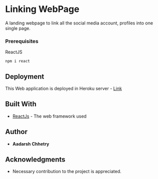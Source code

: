 # Linking WebPage

A landing webpage to link all the social media account, profiles into one single page.

### Prerequisites

ReactJS

```
npm i react
```

## Deployment

This Web application is deployed in Heroku server - [Link](https://linksaadarshchhetry.herokuapp.com/)

## Built With

* [ReactJs](https://reactjs.org/docs/getting-started.html) - The web framework used

## Author

* **Aadarsh Chhetry**

## Acknowledgments

* Necessary contribution to the project is appreciated.
